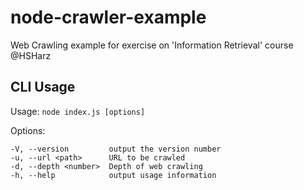 # node-crawler-example

Web Crawling example for exercise on 'Information Retrieval' course @HSHarz

## CLI Usage

Usage: `node index.js [options]`

  Options:

    -V, --version         output the version number
    -u, --url <path>      URL to be crawled
    -d, --depth <number>  Depth of web crawling
    -h, --help            output usage information